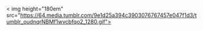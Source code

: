 <div>

< img height="180em" src="https://64.media.tumblr.com/9e1d25a394c3903076767457e047f1d3/tumblr_oudnqrNBMf1wvcbfqo2_1280.gif">
  
 </div>
